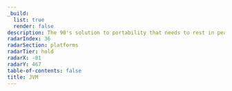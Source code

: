 ```yaml
---
_build:
  list: true
  render: false
description: The 90's solution to portability that needs to rest in peace
radarIndex: 36
radarSection: platforms
radarTier: hold
radarX: -81
radarY: 467
table-of-contents: false
title: JVM
---
```

